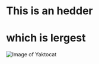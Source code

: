 # This is an hedder <h1> which is lergest
![Image of Yaktocat](https://octodex.github.com/images/yaktocat.png)
